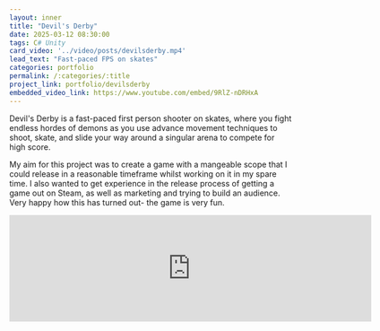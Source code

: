 ```yaml
---
layout: inner
title: "Devil's Derby"
date: 2025-03-12 08:30:00
tags: C# Unity
card_video: '../video/posts/devilsderby.mp4'
lead_text: "Fast-paced FPS on skates"
categories: portfolio
permalink: /:categories/:title
project_link: portfolio/devilsderby
embedded_video_link: https://www.youtube.com/embed/9RlZ-nDRHxA
---
```


Devil's Derby is a fast-paced first person shooter on skates, where you fight endless hordes of demons as you use advance movement techniques to shoot, skate, and slide your way around a singular arena to compete for high score.

My aim for this project was to create a game with a mangeable scope that I could release in a reasonable timeframe whilst working on it in my spare time. I also wanted to get experience in the release process of getting a game out on Steam, as well as marketing and trying to build an audience. Very happy how this has turned out- the game is very fun.

<p style="text-align:center"><iframe src="https://store.steampowered.com/widget/3121580/" frameborder="0" width="646" height="190"></iframe></p>